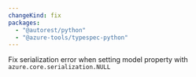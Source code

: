 ```yaml
---
changeKind: fix
packages:
  - "@autorest/python"
  - "@azure-tools/typespec-python"
---
```


Fix serialization error when setting model property with `azure.core.serialization.NULL`